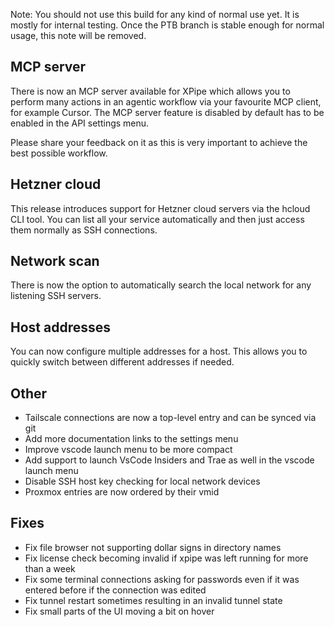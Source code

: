 Note: You should not use this build for any kind of normal use yet. It is mostly for internal testing. Once the PTB branch is stable enough for normal usage, this note will be removed.

## MCP server

There is now an MCP server available for XPipe which allows you to perform many actions in an agentic workflow via your favourite MCP client, for example Cursor. The MCP server feature is disabled by default has to be enabled in the API settings menu.

Please share your feedback on it as this is very important to achieve the best possible workflow.

## Hetzner cloud

This release introduces support for Hetzner cloud servers via the hcloud CLI tool. You can list all your service automatically and then just access them normally as SSH connections.

## Network scan

There is now the option to automatically search the local network for any listening SSH servers.

## Host addresses

You can now configure multiple addresses for a host. This allows you to quickly switch between different addresses if needed.

## Other

- Tailscale connections are now a top-level entry and can be synced via git
- Add more documentation links to the settings menu
- Improve vscode launch menu to be more compact
- Add support to launch VsCode Insiders and Trae as well in the vscode launch menu
- Disable SSH host key checking for local network devices
- Proxmox entries are now ordered by their vmid

## Fixes

- Fix file browser not supporting dollar signs in directory names
- Fix license check becoming invalid if xpipe was left running for more than a week
- Fix some terminal connections asking for passwords even if it was entered before if the connection was edited
- Fix tunnel restart sometimes resulting in an invalid tunnel state
- Fix small parts of the UI moving a bit on hover
